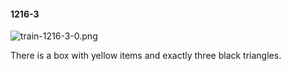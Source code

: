 #### 1216-3
![train-1216-3-0.png](https://github.com/lil-lab/nlvr/raw/master/nlvr/train/images/29/train-1216-3-0.png "train-1216-3-0.png")

There is a box with yellow items and exactly three black triangles.